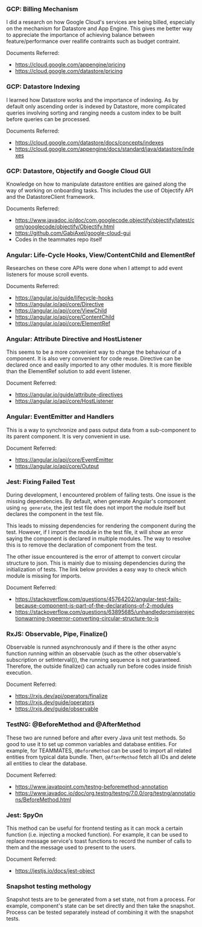### GCP: Billing Mechanism

I did a research on how Google Cloud's services are being billed, especially on the mechanism for
Datastore and App Engine. This gives me better way to appreciate the importance of achieving balance
between feature/performance over reallife contraints such as budget contraint.

Documents Referred:
* https://cloud.google.com/appengine/pricing
* https://cloud.google.com/datastore/pricing

### GCP: Datastore Indexing

I learned how Datastore works and the importance of indexing. As by default only ascending order
is indexed by Datastore, more compilcated queries involving sorting and ranging needs a custom index
to be built before queries can be processed.

Documents Referred:
* https://cloud.google.com/datastore/docs/concepts/indexes
* https://cloud.google.com/appengine/docs/standard/java/datastore/indexes

### GCP: Datastore, Objectify and Google Cloud GUI

Knowledge on how to manipulate datastore entities are gained along the way of working on onboarding
tasks. This includes the use of Objectify API and the DatastoreClient framework.

Documents Referred:
* https://www.javadoc.io/doc/com.googlecode.objectify/objectify/latest/com/googlecode/objectify/Objectify.html
* https://github.com/GabiAxel/google-cloud-gui
* Codes in the teammates repo itself

### Angular: Life-Cycle Hooks, View/ContentChild and ElementRef

Researches on these core APIs were done when I attempt to add event listeners for mouse scroll events.

Documents Referred:
* https://angular.io/guide/lifecycle-hooks
* https://angular.io/api/core/Directive
* https://angular.io/api/core/ViewChild
* https://angular.io/api/core/ContentChild
* https://angular.io/api/core/ElementRef

### Angular: Attribute Directive and HostListener

This seems to be a more convenient way to change the behaviour of a component. It is also very convenient for
code reuse. Directive can be declared once and easily imported to any other modules. It is more flexible than
the ElementRef solution to add event listener.

Document Referred:
* https://angular.io/guide/attribute-directives
* https://angular.io/api/core/HostListener

### Angular: EventEmitter and Handlers

This is a way to synchronize and pass output data from a sub-component to its parent component. It is very
convenient in use.

Document Referred:
* https://angular.io/api/core/EventEmitter
* https://angular.io/api/core/Output

### Jest: Fixing Failed Test

During development, I encountered problem of failing tests. One issue is the missing dependencies. By default,
when generate Angular's component using `ng generate`, the jest test file does not import the module itself but
declares the component in the test file.

This leads to missing dependencies for rendering the component during the test. However, if I import the module
in the test file, it will show an error saying the component is declared in multiple modules. The way to resolve
this is to remove the declaration of component from the test.

The other issue encountered is the error of attempt to convert circular structure to json. This is mainly due to
missing dependencies during the initialization of tests. The link below provides a easy way to check which module
is missing for imports.

Document Referred:
* https://stackoverflow.com/questions/45764202/angular-test-fails-because-component-is-part-of-the-declarations-of-2-modules
* https://stackoverflow.com/questions/63895685/unhandledpromiserejectionwarning-typeerror-converting-circular-structure-to-js

### RxJS: Observable, Pipe, Finalize()

Observable is runned asynchronously and if there is the other async function running within an observable (such
as the other observable's subscription or setInterval()), the running sequence is not guaranteed. Therefore, the
outside finalize() can actually run before codes inside finish execution.

Document Referred:
* https://rxjs.dev/api/operators/finalize
* https://rxjs.dev/guide/operators
* https://rxjs.dev/guide/observable

### TestNG: @BeforeMethod and @AfterMethod

These two are runned before and after every Java unit test methods. So good to use it to set up common variables
and database entities. For example, for TEAMMATES, `@BeforeMethod` can be used to import all related entities from
typical data bundle. Then, `@AfterMethod` fetch all IDs and delete all entities to clear the database.

Document Referred:
* https://www.javatpoint.com/testng-beforemethod-annotation
* https://www.javadoc.io/doc/org.testng/testng/7.0.0/org/testng/annotations/BeforeMethod.html

### Jest: SpyOn

This method can be useful for frontend testing as it can mock a certain function (i.e. injecting a mocked function).
For example, it can be used to replace message service's toast functions to record the number of calls to them and
the message used to present to the users.

Document Referred:
* https://jestjs.io/docs/jest-object

### Snapshot testing methology

Snapshot tests are to be generated from a set state, not from a process. For example, component's state can be set
directly and then take the snapshot. Process can be tested separately instead of combining it with the snapshot tests.